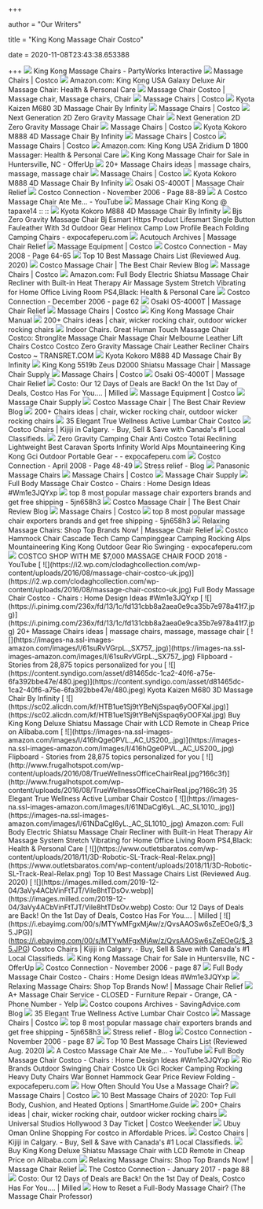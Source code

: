 +++
        
author = "Our Writers"
        
title = "King Kong Massage Chair Costco"
        
date = 2020-11-08T23:43:38.653388
        
+++
[ ![](https://www.partyworksinteractive.com/wp-content/uploads/2019/06/King-Kong-Massage-Chair.jpg)](https://www.partyworksinteractive.com/wp-content/uploads/2019/06/King-Kong-Massage-Chair.jpg) King Kong Massage Chairs - PartyWorks Interactive
[ ![](https://images.costco-static.com/ImageDelivery/imageService?profileId=12026540&imageId=100529242-847__1&recipeName=350)](https://images.costco-static.com/ImageDelivery/imageService?profileId=12026540&imageId=100529242-847__1&recipeName=350) Massage Chairs | Costco
[ ![](https://images-na.ssl-images-amazon.com/images/I/41yUIjISQ3L._AC_SX425_.jpg)](https://images-na.ssl-images-amazon.com/images/I/41yUIjISQ3L._AC_SX425_.jpg) Amazon.com: King Kong USA Galaxy Deluxe Air Massage Chair: Health &  Personal Care
[ ![](https://i.pinimg.com/originals/7f/b3/c0/7fb3c008956c892a516f60e90b404e04.jpg)](https://i.pinimg.com/originals/7f/b3/c0/7fb3c008956c892a516f60e90b404e04.jpg) Massage Chair Costco | Massage chair, Massage chairs, Chair
[ ![](https://images.costco-static.com/ImageDelivery/imageService?profileId=12026540&imageId=100706890-847__1&recipeName=350)](https://images.costco-static.com/ImageDelivery/imageService?profileId=12026540&imageId=100706890-847__1&recipeName=350) Massage Chairs | Costco
[ ![](https://richmedia.ca-richimage.com/ImageDelivery/imageService?profileId=12026540&id=1441984&recipeId=728)](https://richmedia.ca-richimage.com/ImageDelivery/imageService?profileId=12026540&id=1441984&recipeId=728) Kyota Kaizen M680 3D Massage Chair By Infinity
[ ![](https://images.costco-static.com/ImageDelivery/imageService?profileId=12026540&imageId=100417120-847__1&recipeName=350)](https://images.costco-static.com/ImageDelivery/imageService?profileId=12026540&imageId=100417120-847__1&recipeName=350) Massage Chairs | Costco
[ ![](https://richmedia.ca-richimage.com/ImageDelivery/imageService?profileId=12026540&id=1429736&recipeId=728)](https://richmedia.ca-richimage.com/ImageDelivery/imageService?profileId=12026540&id=1429736&recipeId=728) Next Generation 2D Zero Gravity Massage Chair
[ ![](https://images.costco-static.com/ImageDelivery/imageService?profileId=12026540&itemId=100507881-847&recipeName=680)](https://images.costco-static.com/ImageDelivery/imageService?profileId=12026540&itemId=100507881-847&recipeName=680) Next Generation 2D Zero Gravity Massage Chair
[ ![](https://images.costco-static.com/ImageDelivery/imageService?profileId=12026540&imageId=100659668-847__1&recipeName=350)](https://images.costco-static.com/ImageDelivery/imageService?profileId=12026540&imageId=100659668-847__1&recipeName=350) Massage Chairs | Costco
[ ![](https://images.costco-static.com/ImageDelivery/imageService?profileId=12026540&imageId=100525769-847__1&recipeName=350)](https://images.costco-static.com/ImageDelivery/imageService?profileId=12026540&imageId=100525769-847__1&recipeName=350) Kyota Kokoro M888 4D Massage Chair By Infinity
[ ![](https://images.costco-static.com/ImageDelivery/imageService?profileId=12026540&imageId=100659683-847__1&recipeName=350)](https://images.costco-static.com/ImageDelivery/imageService?profileId=12026540&imageId=100659683-847__1&recipeName=350) Massage Chairs | Costco
[ ![](https://images.costco-static.com/ImageDelivery/imageService?profileId=12026540&imageId=100569613-847__1&recipeName=350)](https://images.costco-static.com/ImageDelivery/imageService?profileId=12026540&imageId=100569613-847__1&recipeName=350) Massage Chairs | Costco
[ ![](https://images-na.ssl-images-amazon.com/images/I/41s1jeLU3aL._AC_SY400_.jpg)](https://images-na.ssl-images-amazon.com/images/I/41s1jeLU3aL._AC_SY400_.jpg) Amazon.com: King Kong USA Zridium D 1800 Massager: Health & Personal Care
[ ![](https://images.offerup.com/2fHaTrOVZrm3mpmrrIgxnYhSfjo=/600x800/33ed/33eddc045d44447eab6decb2edeabc9a.jpg)](https://images.offerup.com/2fHaTrOVZrm3mpmrrIgxnYhSfjo=/600x800/33ed/33eddc045d44447eab6decb2edeabc9a.jpg) King Kong Massage Chair for Sale in Huntersville, NC - OfferUp
[ ![](https://i.pinimg.com/236x/e8/f8/6f/e8f86fa22003406aebe630e3e79eede0--massage-chair-barber-chair.jpg)](https://i.pinimg.com/236x/e8/f8/6f/e8f86fa22003406aebe630e3e79eede0--massage-chair-barber-chair.jpg) 20+ Massage Chairs ideas | massage chairs, massage, massage chair
[ ![](https://images.costco-static.com/ImageDelivery/imageService?profileId=12026540&imageId=100693353-847__1&recipeName=350)](https://images.costco-static.com/ImageDelivery/imageService?profileId=12026540&imageId=100693353-847__1&recipeName=350) Massage Chairs | Costco
[ ![](https://content.syndigo.com/asset/e3afc25d-1515-4d8d-b66e-3b6e04881855/1920.jpeg)](https://content.syndigo.com/asset/e3afc25d-1515-4d8d-b66e-3b6e04881855/1920.jpeg) Kyota Kokoro M888 4D Massage Chair By Infinity
[ ![](https://www.massage-chair-relief.com/wp-content/uploads/2019/10/OS-4000T-1.jpg)](https://www.massage-chair-relief.com/wp-content/uploads/2019/10/OS-4000T-1.jpg) Osaki OS-4000T | Massage Chair Relief
[ ![](http://costcoconnection-cdn.texterity.com/connection/200611/data/imgpages/69/0096_brsgpu_bg.jpg?lm=1529702015000)](http://costcoconnection-cdn.texterity.com/connection/200611/data/imgpages/69/0096_brsgpu_bg.jpg?lm=1529702015000) Costco Connection - November 2006 - Page 88-89
[ ![](https://i.ytimg.com/vi/e-GuPtm2Jzs/hqdefault.jpg)](https://i.ytimg.com/vi/e-GuPtm2Jzs/hqdefault.jpg) A Costco Massage Chair Ate Me... - YouTube
[ ![](http://i01.i.aliimg.com/photo/v0/108006047/New_King_Kong_Deluxe_Acupuncture_Air_Massage.jpg)](http://i01.i.aliimg.com/photo/v0/108006047/New_King_Kong_Deluxe_Acupuncture_Air_Massage.jpg) Massage Chair King Kong @ tapaxe14 ::  ::
[ ![](https://images.costco-static.com/ImageDelivery/imageService?profileId=12026540&imageId=100397528-847__1&recipeName=350)](https://images.costco-static.com/ImageDelivery/imageService?profileId=12026540&imageId=100397528-847__1&recipeName=350) Kyota Kokoro M888 4D Massage Chair By Infinity
[ ![](https://www.expocafeperu.com/w/2020/09/bjs-zero-gravity-massage-chair-bj-esmart-https-product-lifesmart-single-button-fauleather-with-3d-1092x1092.jpg)](https://www.expocafeperu.com/w/2020/09/bjs-zero-gravity-massage-chair-bj-esmart-https-product-lifesmart-single-button-fauleather-with-3d-1092x1092.jpg) Bjs Zero Gravity Massage Chair Bj Esmart Https Product Lifesmart Single  Button Fauleather With 3d Outdoor Gear Helinox Camp Low Profile Beach  Folding Camping Chairs - expocafeperu.com
[ ![](https://280337.smushcdn.com/1797804/wp-content/uploads/2010/06/acutouch-9500-1.jpg?lossy=0&strip=1&webp=1)](https://280337.smushcdn.com/1797804/wp-content/uploads/2010/06/acutouch-9500-1.jpg?lossy=0&strip=1&webp=1) Acutouch Archives | Massage Chair Relief
[ ![](https://mobilecontent.costco.com/live/resource/img/static-us-tiles/massage-chairs.jpg)](https://mobilecontent.costco.com/live/resource/img/static-us-tiles/massage-chairs.jpg) Massage Equipment | Costco
[ ![](https://costcoconnection-cdn.texterity.com/connection/200805/data/imgpages/mobile_tn3/0066_ouzgox.png?lm=1529524129000)](https://costcoconnection-cdn.texterity.com/connection/200805/data/imgpages/mobile_tn3/0066_ouzgox.png?lm=1529524129000) Costco Connection - May 2008 - Page 64-65
[ ![](https://www.outletsbaratos.com/wp-content/uploads/2018/11/best-massage-chairs.png)](https://www.outletsbaratos.com/wp-content/uploads/2018/11/best-massage-chairs.png) Top 10 Best Massage Chairs List (Reviewed Aug. 2020)
[ ![](http://christmaswishess.com/wp-content/uploads/2018/02/costco-massage-chair-massage-chairs-costco-home-design-ideas-for-costco-massage-chair.jpg)](http://christmaswishess.com/wp-content/uploads/2018/02/costco-massage-chair-massage-chairs-costco-home-design-ideas-for-costco-massage-chair.jpg) Costco Massage Chair | The Best Chair Review Blog
[ ![](https://mobilecontent.costco.com/live/resource/img/static-us-tiles/recliners.jpg)](https://mobilecontent.costco.com/live/resource/img/static-us-tiles/recliners.jpg) Massage Chairs | Costco
[ ![](https://images-na.ssl-images-amazon.com/images/I/61LLTWgIYLL._AC_SL1426_.jpg)](https://images-na.ssl-images-amazon.com/images/I/61LLTWgIYLL._AC_SL1426_.jpg) Amazon.com: Full Body Electric Shiatsu Massage Chair Recliner with Built-in  Heat Therapy Air Massage System Stretch Vibrating for Home Office Living  Room PS4,Black: Health & Personal Care
[ ![](https://costcoconnection-cdn.texterity.com/connection/200612/data/imgpages/mobile2/0069_ifxzrt.jpg?lm=1510870262000)](https://costcoconnection-cdn.texterity.com/connection/200612/data/imgpages/mobile2/0069_ifxzrt.jpg?lm=1510870262000) Costco Connection - December 2006 - page 62
[ ![](https://www.massage-chair-relief.com/wp-content/uploads/2019/10/OS-4000T-2.jpg)](https://www.massage-chair-relief.com/wp-content/uploads/2019/10/OS-4000T-2.jpg) Osaki OS-4000T | Massage Chair Relief
[ ![](https://mobilecontent.costco.com/live/resource/img/static-us-tiles/chairs.jpg)](https://mobilecontent.costco.com/live/resource/img/static-us-tiles/chairs.jpg) Massage Chairs | Costco
[ ![](x-raw-image:///b62a9d9d4c0f81ee984d829324cd0d60df8614cbf29db4f0c213775ada2258b3)](x-raw-image:///b62a9d9d4c0f81ee984d829324cd0d60df8614cbf29db4f0c213775ada2258b3) King Kong Massage Chair Manual
[ ![](https://i.pinimg.com/236x/3e/67/9e/3e679ef9d1041096a7172b76c1a3d25c--massage-chair-king-kong.jpg)](https://i.pinimg.com/236x/3e/67/9e/3e679ef9d1041096a7172b76c1a3d25c--massage-chair-king-kong.jpg) 200+ Chairs ideas | chair, wicker rocking chair, outdoor wicker rocking  chairs
[ ![](http://transret.com/r/2018/03/massage-table-sheets-costco_human-massage_ijoy-massage-chair-repair_zero-gravity-massage-chair-costco_swedish-massage-chair-615x615.jpg)](http://transret.com/r/2018/03/massage-table-sheets-costco_human-massage_ijoy-massage-chair-repair_zero-gravity-massage-chair-costco_swedish-massage-chair-615x615.jpg) Indoor Chairs. Great Human Touch Massage Chair Costco: Stronglite Massage  Chair Massage Chair Melbourne Leather Lift Chairs Costco Costco Zero  Gravity Massage Chair Leather Recliner Chairs Costco ~ TRANSRET.COM
[ ![](https://content.syndigo.com/asset/c3f39ca5-b04b-429c-a557-96304a75eb0a/480.jpeg)](https://content.syndigo.com/asset/c3f39ca5-b04b-429c-a557-96304a75eb0a/480.jpeg) Kyota Kokoro M888 4D Massage Chair By Infinity
[ ![](https://i.ytimg.com/vi/UBvTzgNGtrI/hqdefault.jpg?custom=true&w=246&h=138&stc=true&jpg444=true&jpgq=90&sp=68&sigh=WzaEdJ7t6l3O__fMiRElzVfazDk)](https://i.ytimg.com/vi/UBvTzgNGtrI/hqdefault.jpg?custom=true&w=246&h=138&stc=true&jpg444=true&jpgq=90&sp=68&sigh=WzaEdJ7t6l3O__fMiRElzVfazDk) King Kong 5519b Zeus D2000 Shiatsu Massage Chair | Massage Chair Supply
[ ![](https://www.costco.com/wcsstore/CostcoGLOBALSAS/images/Costco-Wholesale-US.svg)](https://www.costco.com/wcsstore/CostcoGLOBALSAS/images/Costco-Wholesale-US.svg) Massage Chairs | Costco
[ ![](https://www.massage-chair-relief.com/wp-content/uploads/2019/10/OS-4000T-3.jpg)](https://www.massage-chair-relief.com/wp-content/uploads/2019/10/OS-4000T-3.jpg) Osaki OS-4000T | Massage Chair Relief
[ ![](https://images.milled.com/2019-12-04/3aVy4ACbVinFtTJT/PxWGxKj3XaoG.webp)](https://images.milled.com/2019-12-04/3aVy4ACbVinFtTJT/PxWGxKj3XaoG.webp) Costo: Our 12 Days of Deals are Back! On the 1st Day of Deals, Costco Has  For You.... | Milled
[ ![](https://images.costco-static.com/ImageDelivery/imageService?profileId=12026540&imageId=1375013-847__1&recipeName=350)](https://images.costco-static.com/ImageDelivery/imageService?profileId=12026540&imageId=1375013-847__1&recipeName=350) Massage Equipment | Costco
[ ![](https://i.ytimg.com/vi/iyO4HtBMnXM/hqdefault.jpg?custom=true&w=246&h=138&stc=true&jpg444=true&jpgq=90&sp=68&sigh=C7wE8BXWozK902ePvIB8fjHplFk)](https://i.ytimg.com/vi/iyO4HtBMnXM/hqdefault.jpg?custom=true&w=246&h=138&stc=true&jpg444=true&jpgq=90&sp=68&sigh=C7wE8BXWozK902ePvIB8fjHplFk) Massage Chair Supply
[ ![](http://christmaswishess.com/wp-content/uploads/2018/02/costco-massage-chair-s-l1000.jpg)](http://christmaswishess.com/wp-content/uploads/2018/02/costco-massage-chair-s-l1000.jpg) Costco Massage Chair | The Best Chair Review Blog
[ ![](https://i.pinimg.com/originals/5f/9b/3f/5f9b3fbd2bd6abbd40d41d2a774ec028.jpg)](https://i.pinimg.com/originals/5f/9b/3f/5f9b3fbd2bd6abbd40d41d2a774ec028.jpg) 200+ Chairs ideas | chair, wicker rocking chair, outdoor wicker rocking  chairs
[ ![](http://www.sellbyownerlistings.com/wp-content/uploads/pleasing-true-innovations-true-wellness-active-lumbar-chair-costco-weekender-review-about-convertable-wellness-by-design-active-lumbar-chair-photos.jpg)](http://www.sellbyownerlistings.com/wp-content/uploads/pleasing-true-innovations-true-wellness-active-lumbar-chair-costco-weekender-review-about-convertable-wellness-by-design-active-lumbar-chair-photos.jpg) 35 Elegant True Wellness Active Lumbar Chair Costco
[ ![](https://i.ebayimg.com/00/s/ODAwWDYwMA==/z/ZSAAAOSwlj9eFiX5/$_35.PNG)](https://i.ebayimg.com/00/s/ODAwWDYwMA==/z/ZSAAAOSwlj9eFiX5/$_35.PNG) Costco Chairs | Kijiji in Calgary. - Buy, Sell & Save with Canada's #1  Local Classifieds.
[ ![](https://www.expocafeperu.com/w/2020/04/zero-gravity-camping-chair-anti-costco-totai-reclining-lightweight-best-caravan-sports-infinity-world-alps-mountaineering-king-kong-gci-outdoor-portable.jpg)](https://www.expocafeperu.com/w/2020/04/zero-gravity-camping-chair-anti-costco-totai-reclining-lightweight-best-caravan-sports-infinity-world-alps-mountaineering-king-kong-gci-outdoor-portable.jpg) Zero Gravity Camping Chair Anti Costco Totai Reclining Lightweight Best  Caravan Sports Infinity World Alps Mountaineering King Kong Gci Outdoor  Portable Gear - - expocafeperu.com
[ ![](http://costcoconnection-cdn.texterity.com/connection/200804/data/imgpages/mobile_tn3/0051_pibuyw.png?lm=1529527500000)](http://costcoconnection-cdn.texterity.com/connection/200804/data/imgpages/mobile_tn3/0051_pibuyw.png?lm=1529527500000) Costco Connection - April 2008 - Page 48-49
[ ![](https://www.humantouch.com/media/wysiwyg/NovoXT2_Gray_L_Model_inroom_1200x1200.jpg)](https://www.humantouch.com/media/wysiwyg/NovoXT2_Gray_L_Model_inroom_1200x1200.jpg) Stress relief - Blog
[ ![](x-raw-image:///3b2167299a0901b83ffb3ddb04ce278be9f1e28a869a32d5789a19a2e9c0da18)](x-raw-image:///3b2167299a0901b83ffb3ddb04ce278be9f1e28a869a32d5789a19a2e9c0da18) Panasonic Massage Chairs
[ ![](https://mobilecontent.costco.com/live/resource/img/static-us-tiles/futons-loungers.jpg)](https://mobilecontent.costco.com/live/resource/img/static-us-tiles/futons-loungers.jpg) Massage Chairs | Costco
[ ![](https://i.ytimg.com/vi/wVbdDpkA_Qs/hqdefault.jpg?custom=true&w=246&h=138&stc=true&jpg444=true&jpgq=90&sp=67&sigh=zG1_VWsWu0YFLKkHsDf_lBBTGE8)](https://i.ytimg.com/vi/wVbdDpkA_Qs/hqdefault.jpg?custom=true&w=246&h=138&stc=true&jpg444=true&jpgq=90&sp=67&sigh=zG1_VWsWu0YFLKkHsDf_lBBTGE8) Massage Chair Supply
[ ![](https://i2.wp.com/clodaghcollection.com/wp-content/uploads/2017/06/full-body-massage-chair-costco.jpg)](https://i2.wp.com/clodaghcollection.com/wp-content/uploads/2017/06/full-body-massage-chair-costco.jpg) Full Body Massage Chair Costco - Chairs : Home Design Ideas #Wm1e3JQYxp
[ ![](https://i0.wp.com/ae01.alicdn.com/kf/HTB1QJ40bjDuK1Rjy1zjq6zraFXaH/HFR-F01-1-power-supply-price-used-3d-foot-shiatsu-cheap-vending-electric-full-body-font.jpg?crop=5,2,900,500&quality=2886)](https://i0.wp.com/ae01.alicdn.com/kf/HTB1QJ40bjDuK1Rjy1zjq6zraFXaH/HFR-F01-1-power-supply-price-used-3d-foot-shiatsu-cheap-vending-electric-full-body-font.jpg?crop=5,2,900,500&quality=2886) top 8 most popular massage chair exporters brands and get free shipping -  5jn658h3
[ ![](http://christmaswishess.com/wp-content/uploads/2018/02/costco-massage-chair-195-20101214-0750-51111-icomfort-massage-chair-ic1002br.jpg)](http://christmaswishess.com/wp-content/uploads/2018/02/costco-massage-chair-195-20101214-0750-51111-icomfort-massage-chair-ic1002br.jpg) Costco Massage Chair | The Best Chair Review Blog
[ ![](https://mobilecontent.costco.com/live/resource/img/static-us-tiles/massage-accessories.jpg)](https://mobilecontent.costco.com/live/resource/img/static-us-tiles/massage-accessories.jpg) Massage Chairs | Costco
[ ![](https://i0.wp.com/ae01.alicdn.com/kf/HTB14nEIX5nrK1RjSsziq6xptpXaU/electric-Massager-font-b-Chair-b-font-font-b-Massage-b-font-font-b-Chairs-b.jpg?crop=5,2,900,500&quality=2886)](https://i0.wp.com/ae01.alicdn.com/kf/HTB14nEIX5nrK1RjSsziq6xptpXaU/electric-Massager-font-b-Chair-b-font-font-b-Massage-b-font-font-b-Chairs-b.jpg?crop=5,2,900,500&quality=2886) top 8 most popular massage chair exporters brands and get free shipping -  5jn658h3
[ ![](https://280337.smushcdn.com/1797804/wp-content/uploads/2019/10/kumo-1-4-400x400.jpg?lossy=0&strip=1&webp=1)](https://280337.smushcdn.com/1797804/wp-content/uploads/2019/10/kumo-1-4-400x400.jpg?lossy=0&strip=1&webp=1) Relaxing Massage Chairs: Shop Top Brands Now! | Massage Chair Relief
[ ![](https://www.expocafeperu.com/w/2020/07/costco-hammock-chair-cascade-tech-camp-campinggear-camping-rocking-alps-mountaineering-king-kong-scaled.jpg)](https://www.expocafeperu.com/w/2020/07/costco-hammock-chair-cascade-tech-camp-campinggear-camping-rocking-alps-mountaineering-king-kong-scaled.jpg) Costco Hammock Chair Cascade Tech Camp Campinggear Camping Rocking Alps  Mountaineering King Kong Outdoor Gear Rio Swinging - expocafeperu.com
[ ![](https://i.ytimg.com/vi/7J71Ni6hryI/hqdefault.jpg)](https://i.ytimg.com/vi/7J71Ni6hryI/hqdefault.jpg) COSTCO SHOP WITH ME $7,000 MASSAGE CHAIR FOOD 2018 - YouTube
[ ![](https://i2.wp.com/clodaghcollection.com/wp-content/uploads/2016/08/massage-chair-costco-uk.jpg)](https://i2.wp.com/clodaghcollection.com/wp-content/uploads/2016/08/massage-chair-costco-uk.jpg) Full Body Massage Chair Costco - Chairs : Home Design Ideas #Wm1e3JQYxp
[ ![](https://i.pinimg.com/236x/fd/13/1c/fd131cbb8a2aea0e9ca35b7e978a41f7.jpg)](https://i.pinimg.com/236x/fd/13/1c/fd131cbb8a2aea0e9ca35b7e978a41f7.jpg) 20+ Massage Chairs ideas | massage chairs, massage, massage chair
[ ![](https://images-na.ssl-images-amazon.com/images/I/61suRvVGrpL._SX757_.jpg)](https://images-na.ssl-images-amazon.com/images/I/61suRvVGrpL._SX757_.jpg) Flipboard - Stories from 28,875 topics personalized for you
[ ![](https://content.syndigo.com/asset/d81465dc-1ca2-40f6-a75e-6fa392bbe47e/480.jpeg)](https://content.syndigo.com/asset/d81465dc-1ca2-40f6-a75e-6fa392bbe47e/480.jpeg) Kyota Kaizen M680 3D Massage Chair By Infinity
[ ![](https://sc02.alicdn.com/kf/HTB1ue1Sj9tYBeNjSspaq6yOOFXal.jpg)](https://sc02.alicdn.com/kf/HTB1ue1Sj9tYBeNjSspaq6yOOFXal.jpg) Buy King Kong Deluxe Shiatsu Massage Chair with LCD Remote in Cheap Price  on Alibaba.com
[ ![](https://images-na.ssl-images-amazon.com/images/I/416hQge0PVL._AC_US200_.jpg)](https://images-na.ssl-images-amazon.com/images/I/416hQge0PVL._AC_US200_.jpg) Flipboard - Stories from 28,875 topics personalized for you
[ ![](http://www.frugalhotspot.com/wp-content/uploads/2016/08/TrueWellnessOfficeChairReal.jpg?166c3f)](http://www.frugalhotspot.com/wp-content/uploads/2016/08/TrueWellnessOfficeChairReal.jpg?166c3f) 35 Elegant True Wellness Active Lumbar Chair Costco
[ ![](https://images-na.ssl-images-amazon.com/images/I/61NDaCgl6yL._AC_SL1010_.jpg)](https://images-na.ssl-images-amazon.com/images/I/61NDaCgl6yL._AC_SL1010_.jpg) Amazon.com: Full Body Electric Shiatsu Massage Chair Recliner with Built-in  Heat Therapy Air Massage System Stretch Vibrating for Home Office Living  Room PS4,Black: Health & Personal Care
[ ![](https://www.outletsbaratos.com/wp-content/uploads/2018/11/3D-Robotic-SL-Track-Real-Relax.png)](https://www.outletsbaratos.com/wp-content/uploads/2018/11/3D-Robotic-SL-Track-Real-Relax.png) Top 10 Best Massage Chairs List (Reviewed Aug. 2020)
[ ![](https://images.milled.com/2019-12-04/3aVy4ACbVinFtTJT/Vile8htTDsOv.webp)](https://images.milled.com/2019-12-04/3aVy4ACbVinFtTJT/Vile8htTDsOv.webp) Costo: Our 12 Days of Deals are Back! On the 1st Day of Deals, Costco Has  For You.... | Milled
[ ![](https://i.ebayimg.com/00/s/MTYwMFgxMjAw/z/QvsAAOSw6sZeEOeG/$_35.JPG)](https://i.ebayimg.com/00/s/MTYwMFgxMjAw/z/QvsAAOSw6sZeEOeG/$_35.JPG) Costco Chairs | Kijiji in Calgary. - Buy, Sell & Save with Canada's #1  Local Classifieds.
[ ![](https://photos.offerup.com/NW7KVSrDBBvYUjgqqp_6dJoCCPE=/600x800/258a/258a0844c4fc4d878b1749a6f25401c3.jpg)](https://photos.offerup.com/NW7KVSrDBBvYUjgqqp_6dJoCCPE=/600x800/258a/258a0844c4fc4d878b1749a6f25401c3.jpg) King Kong Massage Chair for Sale in Huntersville, NC - OfferUp
[ ![](https://costcoconnection-cdn.texterity.com/connection/200611/data/imgpages/mobile2/0094_clafuz.jpg?lm=1529698415000)](https://costcoconnection-cdn.texterity.com/connection/200611/data/imgpages/mobile2/0094_clafuz.jpg?lm=1529698415000) Costco Connection - November 2006 - page 87
[ ![](https://i2.wp.com/clodaghcollection.com/wp-content/uploads/2016/08/osaki-massage-chair-costco.jpg)](https://i2.wp.com/clodaghcollection.com/wp-content/uploads/2016/08/osaki-massage-chair-costco.jpg) Full Body Massage Chair Costco - Chairs : Home Design Ideas #Wm1e3JQYxp
[ ![](https://280337.smushcdn.com/1797804/wp-content/uploads/2020/02/DCore_Cirrus_Cream_Upright_45-1200x1200-1-400x400.jpg?lossy=0&strip=1&webp=1)](https://280337.smushcdn.com/1797804/wp-content/uploads/2020/02/DCore_Cirrus_Cream_Upright_45-1200x1200-1-400x400.jpg?lossy=0&strip=1&webp=1) Relaxing Massage Chairs: Shop Top Brands Now! | Massage Chair Relief
[ ![](https://s3-media0.fl.yelpcdn.com/bphoto/lB0omLjxQMuzIi5WIJYtsQ/348s.jpg)](https://s3-media0.fl.yelpcdn.com/bphoto/lB0omLjxQMuzIi5WIJYtsQ/348s.jpg) A+ Massage Chair Service - CLOSED - Furniture Repair - Orange, CA - Phone  Number - Yelp
[ ![](https://www.savingadvice.com/wp-content/uploads/2018/10/20181029_074431-e1540827801874-550x226.jpg)](https://www.savingadvice.com/wp-content/uploads/2018/10/20181029_074431-e1540827801874-550x226.jpg) Costco coupons Archives - SavingAdvice.com Blog
[ ![](https://4.bp.blogspot.com/-AbSlyoUaogM/WD2gfPbxLDI/AAAAAAAAKXo/9QqxyAA5RGgV5zQpqisUbUwHw0fveGChgCLcB/s1600/costco-true-innovations-true-wellness-active-lumbar-chair-733288.JPG)](https://4.bp.blogspot.com/-AbSlyoUaogM/WD2gfPbxLDI/AAAAAAAAKXo/9QqxyAA5RGgV5zQpqisUbUwHw0fveGChgCLcB/s1600/costco-true-innovations-true-wellness-active-lumbar-chair-733288.JPG) 35 Elegant True Wellness Active Lumbar Chair Costco
[ ![](https://mobilecontent.costco.com/live/resource/img/categories/appliances-flyout-201102-samsung.jpg)](https://mobilecontent.costco.com/live/resource/img/categories/appliances-flyout-201102-samsung.jpg) Massage Chairs | Costco
[ ![](https://i0.wp.com/ae01.alicdn.com/kf/HTB1q.Zqvr9YBuNjy0Fgq6AxcXXaJ/Travel-Breathable-Seat-Cushion-Coccyx-Orthopedic-Memory-Foam-U-Seat-font-b-Massage-b-font-font.jpg?crop=5,2,900,500&quality=2886)](https://i0.wp.com/ae01.alicdn.com/kf/HTB1q.Zqvr9YBuNjy0Fgq6AxcXXaJ/Travel-Breathable-Seat-Cushion-Coccyx-Orthopedic-Memory-Foam-U-Seat-font-b-Massage-b-font-font.jpg?crop=5,2,900,500&quality=2886) top 8 most popular massage chair exporters brands and get free shipping -  5jn658h3
[ ![](https://www.humantouch.com/media/wysiwyg/IMG_1894_1_.jpg)](https://www.humantouch.com/media/wysiwyg/IMG_1894_1_.jpg) Stress relief - Blog
[ ![](https://costcoconnection-cdn.texterity.com/connection/200611/data/imgpages/mobile3/0095_wuzhnp.jpg?lm=1529698415000)](https://costcoconnection-cdn.texterity.com/connection/200611/data/imgpages/mobile3/0095_wuzhnp.jpg?lm=1529698415000) Costco Connection - November 2006 - page 87
[ ![](https://www.outletsbaratos.com/wp-content/uploads/2018/11/RELAXONCHAIR-Full-Body-Zero-Gravity-Shiatsu.png)](https://www.outletsbaratos.com/wp-content/uploads/2018/11/RELAXONCHAIR-Full-Body-Zero-Gravity-Shiatsu.png) Top 10 Best Massage Chairs List (Reviewed Aug. 2020)
[ ![](https://i.ytimg.com/vi/VVI7kOhs1wY/hqdefault.jpg?sqp=-oaymwEiCKgBEF5IWvKriqkDFQgBFQAAAAAYASUAAMhCPQCAokN4AQ==&rs=AOn4CLAiB8rOk7-BwqaSTkY14-tbSnwogA)](https://i.ytimg.com/vi/VVI7kOhs1wY/hqdefault.jpg?sqp=-oaymwEiCKgBEF5IWvKriqkDFQgBFQAAAAAYASUAAMhCPQCAokN4AQ==&rs=AOn4CLAiB8rOk7-BwqaSTkY14-tbSnwogA) A Costco Massage Chair Ate Me... - YouTube
[ ![](https://i2.wp.com/clodaghcollection.com/wp-content/uploads/2016/08/zero-gravity-massage-chair-costco.jpg)](https://i2.wp.com/clodaghcollection.com/wp-content/uploads/2016/08/zero-gravity-massage-chair-costco.jpg) Full Body Massage Chair Costco - Chairs : Home Design Ideas #Wm1e3JQYxp
[ ![](https://www.expocafeperu.com/w/2020/07/rio-brands-outdoor-swinging-chair-costco-uk-gci-rocker-camping-rocking-heavy-duty-chairs-war-bonnet.jpg)](https://www.expocafeperu.com/w/2020/07/rio-brands-outdoor-swinging-chair-costco-uk-gci-rocker-camping-rocking-heavy-duty-chairs-war-bonnet.jpg) Rio Brands Outdoor Swinging Chair Costco Uk Gci Rocker Camping Rocking  Heavy Duty Chairs War Bonnet Hammock Gear Price Review Folding -  expocafeperu.com
[ ![](http://bestmassagechair.reviews/wp-content/uploads/2016/06/How-Often-Should-You-Use-a-Massage-Chair.jpg)](http://bestmassagechair.reviews/wp-content/uploads/2016/06/How-Often-Should-You-Use-a-Massage-Chair.jpg) How Often Should You Use a Massage Chair?
[ ![](https://mobilecontent.costco.com/live/resource/img/categories/computer-flyout-201102-samsung.jpg)](https://mobilecontent.costco.com/live/resource/img/categories/computer-flyout-201102-samsung.jpg) Massage Chairs | Costco
[ ![](https://www.smarthome.guide/wp-content/uploads/2016/01/Best-Massage-Chair-Reviews.jpg)](https://www.smarthome.guide/wp-content/uploads/2016/01/Best-Massage-Chair-Reviews.jpg) 10 Best Massage Chairs of 2020: Top Full Body, Cushion, and Heated Options  | SmartHome.Guide
[ ![](https://i.pinimg.com/originals/95/70/10/9570101fa12a6f91c40277f52fcbe8b3.jpg)](https://i.pinimg.com/originals/95/70/10/9570101fa12a6f91c40277f52fcbe8b3.jpg) 200+ Chairs ideas | chair, wicker rocking chair, outdoor wicker rocking  chairs
[ ![](https://1.bp.blogspot.com/-q4eDa4_9Prc/WkKdCCKTdpI/AAAAAAAANtg/bcCj9_ynB8EZ6Q46Cyb2vPtBvWYLh-JOACLcBGAs/s1600/universal-studios-hollywood-3-day-ticket-costco-2018129.jpg)](https://1.bp.blogspot.com/-q4eDa4_9Prc/WkKdCCKTdpI/AAAAAAAANtg/bcCj9_ynB8EZ6Q46Cyb2vPtBvWYLh-JOACLcBGAs/s1600/universal-studios-hollywood-3-day-ticket-costco-2018129.jpg) Universal Studios Hollywood 3 Day Ticket | Costco Weekender
[ ![](https://www.ubuy.om/productimg/?image=aHR0cHM6Ly9pbWFnZXMtbmEuc3NsLWltYWdlcy1hbWF6b24uY29tL2ltYWdlcy9JLzcxdG1HbDZrWWJMLl9TUzQwMF8uanBn.jpg)](https://www.ubuy.om/productimg/?image=aHR0cHM6Ly9pbWFnZXMtbmEuc3NsLWltYWdlcy1hbWF6b24uY29tL2ltYWdlcy9JLzcxdG1HbDZrWWJMLl9TUzQwMF8uanBn.jpg) Ubuy Oman Online Shopping For costco in Affordable Prices.
[ ![](https://i.ebayimg.com/00/s/NjAwWDgwMA==/z/fL8AAOSwqUleEXll/$_35.JPG)](https://i.ebayimg.com/00/s/NjAwWDgwMA==/z/fL8AAOSwqUleEXll/$_35.JPG) Costco Chairs | Kijiji in Calgary. - Buy, Sell & Save with Canada's #1  Local Classifieds.
[ ![](https://sc02.alicdn.com/kf/HTB1i0pPXcfrK1Rjy0Fmq6xhEXXaM.jpg)](https://sc02.alicdn.com/kf/HTB1i0pPXcfrK1Rjy0Fmq6xhEXXaM.jpg) Buy King Kong Deluxe Shiatsu Massage Chair with LCD Remote in Cheap Price  on Alibaba.com
[ ![](https://280337.smushcdn.com/1797804/wp-content/uploads/2019/10/OHCO-M8-400x400.png?lossy=0&strip=1&webp=1)](https://280337.smushcdn.com/1797804/wp-content/uploads/2019/10/OHCO-M8-400x400.png?lossy=0&strip=1&webp=1) Relaxing Massage Chairs: Shop Top Brands Now! | Massage Chair Relief
[ ![](https://costcoconnection-cdn.texterity.com/connection/200611/data/imgpages/mobile2/0097_taucwu.jpg?lm=1529698415000)](https://costcoconnection-cdn.texterity.com/connection/200611/data/imgpages/mobile2/0097_taucwu.jpg?lm=1529698415000) The Costco Connection - January 2017 - page 88
[ ![](https://images.milled.com/2019-12-04/3aVy4ACbVinFtTJT/1Z50_UKpYJfk.webp)](https://images.milled.com/2019-12-04/3aVy4ACbVinFtTJT/1Z50_UKpYJfk.webp) Costo: Our 12 Days of Deals are Back! On the 1st Day of Deals, Costco Has  For You.... | Milled
[ ![](https://themassagechairprofessor.com/wp-content/uploads/2020/03/how-to-reset-a-massage-chair.png)](https://themassagechairprofessor.com/wp-content/uploads/2020/03/how-to-reset-a-massage-chair.png) How to Reset a Full-Body Massage Chair? (The Massage Chair Professor)
